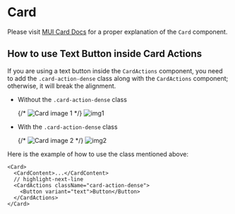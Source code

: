 # Card

Please visit [MUI Card Docs](https://mui.com/material-ui/react-card/) for a proper explanation of the `Card` component.

## How to use Text Button inside Card Actions

If you are using a text button inside the `CardActions` component, you need to add the `.card-action-dense` class along with the `CardActions` component; otherwise, it will break the alignment.

- Without the `.card-action-dense` class

  {/* ![Card image 1]() */}
  <img alt='img1' />

- With the `.card-action-dense` class

  {/* ![Card image 2]() */}
  <img alt='img2' />

Here is the example of how to use the class mentioned above:

```tsx
<Card>
  <CardContent>...</CardContent>
  // highlight-next-line
  <CardActions className="card-action-dense">
    <Button variant="text">Button</Button>
  </CardActions>
</Card>
```
